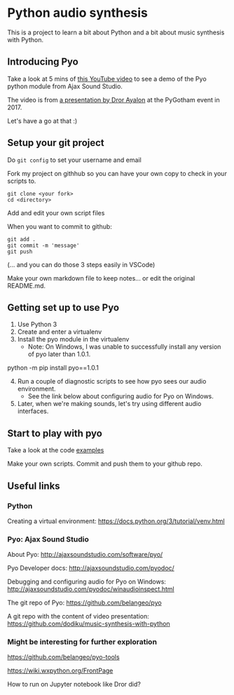 # Python audio synthesis

This is a project to learn a bit about Python and a bit about music synthesis with Python.


## Introducing Pyo

Take a look at 5 mins of [this YouTube video](https://www.youtube.com/watch?v=ROlkhVs15AM&t=1m20s) to see a demo of the Pyo python module from Ajax Sound Studio.

The video is from [a presentation by Dror Ayalon](https://2017.pygotham.org/talks/music-synthesis-in-python/) at the PyGotham event in 2017.


Let's have a go at that :)  


## Setup your git project

Do `git config` to set your username and email

Fork my project on githhub so you can have your own copy to check in your scripts to.


```
git clone <your fork>
cd <directory>
```

Add and edit your own script files

When you want to commit to github:
```
git add .
git commit -m 'message'
git push
```
(... and you can do those 3 steps easily in VSCode)


Make your own markdown file to keep notes... or edit the original README.md.


## Getting set up to use Pyo

1. Use Python 3
2. Create and enter a virtualenv
3. Install the pyo module in the virtualenv
    - Note: On Windows, I was unable to successfully install any version of pyo later than 1.0.1.

python -m pip install pyo==1.0.1

4. Run a couple of diagnostic scripts to see how pyo sees our audio environment.
    - See the link below about configuring audio for Pyo on Windows.
5. Later, when we're making sounds, let's try using different audio interfaces.

## Start to play with pyo

Take a look at the code [examples](./examples)

Make your own scripts. Commit and push them to your github repo.


## Useful links

### Python

Creating a virtual environment: https://docs.python.org/3/tutorial/venv.html


### Pyo: Ajax Sound Studio

About Pyo: http://ajaxsoundstudio.com/software/pyo/

Pyo Developer docs: http://ajaxsoundstudio.com/pyodoc/

Debugging and configuring audio for Pyo on Windows: http://ajaxsoundstudio.com/pyodoc/winaudioinspect.html

The git repo of Pyo: https://github.com/belangeo/pyo

A git repo with the content of video presentation: https://github.com/dodiku/music-synthesis-with-python


### Might be interesting for further exploration

https://github.com/belangeo/pyo-tools

https://wiki.wxpython.org/FrontPage

How to run on Jupyter notebook like Dror did?